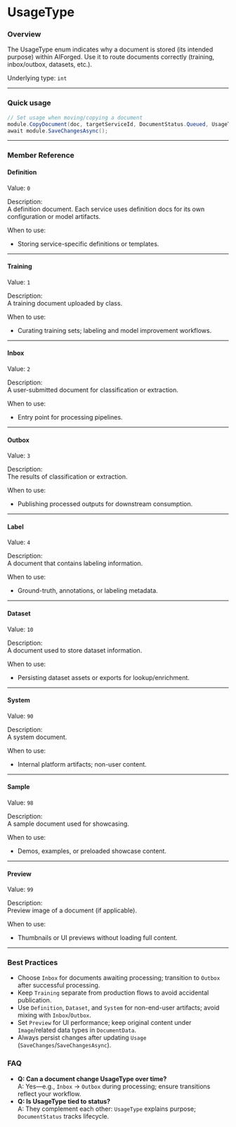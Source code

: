 # UsageType

### Overview

The UsageType enum indicates why a document is stored (its intended purpose) within AIForged. Use it to route documents correctly (training, inbox/outbox, datasets, etc.).

Underlying type: `int`

***

### Quick usage

```csharp
// Set usage when moving/copying a document
module.CopyDocument(doc, targetServiceId, DocumentStatus.Queued, UsageType.Inbox);
await module.SaveChangesAsync();
```

***

### Member Reference

#### Definition

Value: `0`

Description:  
A definition document. Each service uses definition docs for its own configuration or model artifacts.

When to use:

* Storing service-specific definitions or templates.

***

#### Training

Value: `1`

Description:  
A training document uploaded by class.

When to use:

* Curating training sets; labeling and model improvement workflows.

***

#### Inbox

Value: `2`

Description:  
A user-submitted document for classification or extraction.

When to use:

* Entry point for processing pipelines.

***

#### Outbox

Value: `3`

Description:  
The results of classification or extraction.

When to use:

* Publishing processed outputs for downstream consumption.

***

#### Label

Value: `4`

Description:  
A document that contains labeling information.

When to use:

* Ground-truth, annotations, or labeling metadata.

***

#### Dataset

Value: `10`

Description:  
A document used to store dataset information.

When to use:

* Persisting dataset assets or exports for lookup/enrichment.

***

#### System

Value: `90`

Description:  
A system document.

When to use:

* Internal platform artifacts; non-user content.

***

#### Sample

Value: `98`

Description:  
A sample document used for showcasing.

When to use:

* Demos, examples, or preloaded showcase content.

***

#### Preview

Value: `99`

Description:  
Preview image of a document (if applicable).

When to use:

* Thumbnails or UI previews without loading full content.

***

### Best Practices

* Choose `Inbox` for documents awaiting processing; transition to `Outbox` after successful processing.
* Keep `Training` separate from production flows to avoid accidental publication.
* Use `Definition`, `Dataset`, and `System` for non-end-user artifacts; avoid mixing with `Inbox`/`Outbox`.
* Set `Preview` for UI performance; keep original content under `Image`/related data types in `DocumentData`.
* Always persist changes after updating `Usage` (`SaveChanges`/`SaveChangesAsync`).

### FAQ

* **Q: Can a document change UsageType over time?**  
A: Yes—e.g., `Inbox` → `Outbox` during processing; ensure transitions reflect your workflow.
* **Q: Is UsageType tied to status?**  
A: They complement each other: `UsageType` explains purpose; `DocumentStatus` tracks lifecycle.

